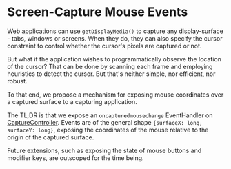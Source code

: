 # Screen-Capture Mouse Events

Web applications can use `getDisplayMedia()` to capture any display-surface - tabs, windows or screens.
When they do, they can also specify the cursor constraint to control whether the cursor's pixels are captured or not.

But what if the application wishes to programmatically observe the location of the cursor?
That can be done by scanning each frame and employing heuristics to detect the cursor.
But that's neither simple, nor efficient, nor robust.

To that end, we propose a mechanism for exposing mouse coordinates over a captured surface to a capturing application.

The TL;DR is that we expose an `oncapturedmousechange` EventHandler on [CaptureController](https://www.w3.org/TR/screen-capture/#dom-capturecontroller).
Events are of the general shape `{surfaceX: long, surfaceY: long}`, exposing the coordinates of the mouse relative to the origin of the captured surface.

Future extensions, such as exposing the state of mouse buttons and modifier keys, are outscoped for the time being.
